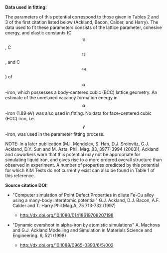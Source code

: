 **Data used in fitting:**

The parameters of this potential correspond to those given in Tables 2 and 3 of the first citation listed below (Ackland, Bacon, Calder, and Harry).  The data used to fit these parameters consists of the lattice parameter, cohesive energy, and elastic constants (C$$_{11}$$, C$$_{12}$$, and C$$_{44}$$) of $$\alpha$$-iron, which possesses a body-centered cubic (BCC) lattice geometry.  An estimate of the unrelaxed vacancy formation energy in $$\alpha$$-iron (1.89 eV) was also used in fitting.  No data for face-centered cubic (FCC) iron, i.e. $$\gamma$$-iron, was used in the parameter fitting process.

NOTE: In a later publication (M.I. Mendelev, S. Han, D.J. Srolovitz, G.J. Ackland, D.Y. Sun and M. Asta, Phil. Mag. 83, 3977-3994 (2003)), Ackland and coworkers warn that this potential may not be appropriate for simulating liquid iron, and gives rise to a more ordered overall structure than observed in experiment.  A number of properties predicted by this potential for which KIM Tests do not currently exist can also be found in Table 1 of this reference.

**Source citation DOI:**

* "Computer simulation of Point Defect Properties in dilute Fe-Cu alloy using a many-body interatomic potential" G.J. Ackland, D.J. Bacon, A.F. Calder and T. Harry Phil.Mag.A, 75 713-732 (1997) 
    - http://dx.doi.org/10.1080/01418619708207198

* "Dynamic overshoot in alpha-iron by atomistic simulations" A. Machova and G.J. Ackland Modelling and Simulation in Materials Science and Engineering. 6, 521 (1998)
    - http://dx.doi.org/10.1088/0965-0393/6/5/002
